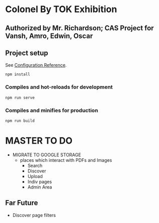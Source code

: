 # Colonel By TOK Exhibition

## Authorized by Mr. Richardson; CAS Project for Vansh, Amro, Edwin, Oscar

## Project setup
See [Configuration Reference](https://cli.vuejs.org/config/).
```
npm install
```

### Compiles and hot-reloads for development
```
npm run serve
```

### Compiles and minifies for production
```
npm run build
```

# MASTER TO DO
- MIGRATE TO GOOGLE STORAGE
    - places which interact with PDFs and Images
        - Search
        - Discover
        - Upload
        - Indiv pages
        - Admin Area

## Far Future
- Discover page filters